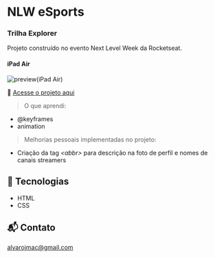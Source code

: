 # NLW eSports

### Trilha Explorer

Projeto construído no evento Next Level Week da Rocketseat.

#### iPad Air
![preview(iPad Air)](https://user-images.githubusercontent.com/99209300/191054832-8447f123-9d69-49ef-b83a-a7d659b84bf2.png)


🔗 [Acesse o projeto aqui](https://alvarojmac.github.io/nlw-esports-explorer)

> O que aprendi:
- @keyframes
- animation

> Melhorias pessoais implementadas no projeto:
- Criação da tag *\<abbr>* para descrição na foto de perfil e nomes de canais streamers 

## 📡 Tecnologias

- HTML
- CSS

## 📬 Contato

alvarojmac@gmail.com
